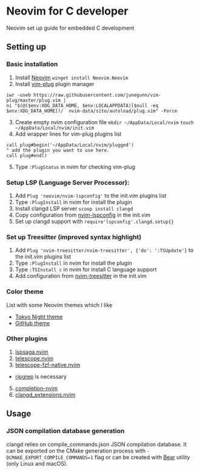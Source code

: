 # Neovim for C developer
Neovim set up guide for embedded C development

## Setting up
### Basic installation
1) Install [Neovim](https://github.com/neovim/neovim) `winget install Neovim.Neovim`
2) Install [vim-plug](https://github.com/junegunn/vim-plug) plugin manager
```
iwr -useb https://raw.githubusercontent.com/junegunn/vim-plug/master/plug.vim |
ni "$(@($env:XDG_DATA_HOME, $env:LOCALAPPDATA)[$null -eq $env:XDG_DATA_HOME])/  nvim-data/site/autoload/plug.vim" -Force
```
3) Create empty nvim configuration file
`mkdir ~/AppData/Local/nvim`
`touch ~/AppData/Local/nvim/init.vim`
4) Add wrapper lines for vim-plug plugins list
```
call plug#begin('~/AppData/Local/nvim/plugged')
" add the plugin you want to use here.
call plug#end()
```
5) Type `:PlugStatus` in nvim for checking vim-plug

### Setup LSP (Language Server Processor):
1) Add `Plug 'neovim/nvim-lspconfig'` to the init.vim plugins list
2) Type `:PlugInstall` in nvim for install the plugin
3) Install clangd LSP server `scoop install clangd`
4) Copy configuration from [nvim-lspconfig](https://github.com/neovim/nvim-lspconfig) in the init.vim
5) Set up clangd support with `require'lspconfig'.clangd.setup{}` 

### Set up Treesitter (improved syntax highlight)
1) Add `Plug 'nvim-treesitter/nvim-treesitter', {'do': ':TSUpdate'}` to the init.vim plugins list
2) Type `:PlugInstall` in nvim for install the plugin
3) Type `:TSInstall c` in nvim for install C language support
4) Add configuration from [nvim-treesitter](https://github.com/nvim-treesitter/nvim-treesitter) in the init.vim

### Color theme
List with some Neovim themes which I like
- [Tokyo Night theme](https://github.com/folke/tokyonight.nvim)
- [GitHub theme](https://github.com/projekt0n/github-nvim-theme)

### Other plugins

1) [lspsaga.nvim](https://github.com/glepnir/lspsaga.nvim)
2) [telescope.nvim](https://github.com/nvim-telescope/telescope.nvim)
3) [telescope-fzf-native.nvim](https://github.com/nvim-telescope/telescope-fzf-native.nvim)
- [ripgrep](https://github.com/BurntSushi/ripgrep) is necessary
5) [completion-nvim](https://github.com/nvim-lua/completion-nvim)
6) [clangd_extensions.nvim](https://github.com/p00f/clangd_extensions.nvim)

## Usage

### JSON compilation database generation
clangd relies on compile_commands.json JSON compilation database. 
It can be exported on the CMake generation process with `-DCMAKE_EXPORT_COMPILE_COMMANDS=1` flag or can be created with [Bear](https://github.com/rizsotto/Bear) utility (only Linux and macOS).

